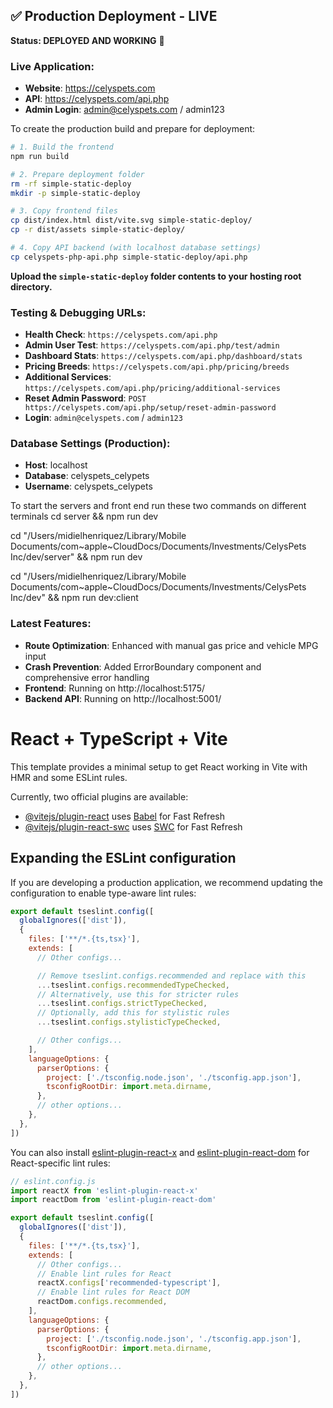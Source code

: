 ## ✅ Production Deployment - LIVE

**Status: DEPLOYED AND WORKING** 🎉

### Live Application:
- **Website**: https://celyspets.com
- **API**: https://celyspets.com/api.php
- **Admin Login**: admin@celyspets.com / admin123

To create the production build and prepare for deployment:

```bash
# 1. Build the frontend
npm run build

# 2. Prepare deployment folder
rm -rf simple-static-deploy
mkdir -p simple-static-deploy

# 3. Copy frontend files
cp dist/index.html dist/vite.svg simple-static-deploy/
cp -r dist/assets simple-static-deploy/

# 4. Copy API backend (with localhost database settings)
cp celyspets-php-api.php simple-static-deploy/api.php
```

**Upload the `simple-static-deploy` folder contents to your hosting root directory.**

### Testing & Debugging URLs:
- **Health Check**: `https://celyspets.com/api.php` 
- **Admin User Test**: `https://celyspets.com/api.php/test/admin`
- **Dashboard Stats**: `https://celyspets.com/api.php/dashboard/stats`
- **Pricing Breeds**: `https://celyspets.com/api.php/pricing/breeds`
- **Additional Services**: `https://celyspets.com/api.php/pricing/additional-services`
- **Reset Admin Password**: `POST https://celyspets.com/api.php/setup/reset-admin-password`
- **Login**: `admin@celyspets.com` / `admin123`

### Database Settings (Production):
- **Host**: localhost
- **Database**: celyspets_celypets  
- **Username**: celyspets_celypets

To start the servers and front end run these two commands on different terminals
cd server && npm run dev

cd "/Users/midielhenriquez/Library/Mobile Documents/com~apple~CloudDocs/Documents/Investments/CelysPets Inc/dev/server" && npm run dev

cd "/Users/midielhenriquez/Library/Mobile Documents/com~apple~CloudDocs/Documents/Investments/CelysPets Inc/dev" && npm run dev:client

### Latest Features:
- **Route Optimization**: Enhanced with manual gas price and vehicle MPG input
- **Crash Prevention**: Added ErrorBoundary component and comprehensive error handling
- **Frontend**: Running on http://localhost:5175/
- **Backend API**: Running on http://localhost:5001/


# React + TypeScript + Vite

This template provides a minimal setup to get React working in Vite with HMR and some ESLint rules.

Currently, two official plugins are available:

- [@vitejs/plugin-react](https://github.com/vitejs/vite-plugin-react/blob/main/packages/plugin-react) uses [Babel](https://babeljs.io/) for Fast Refresh
- [@vitejs/plugin-react-swc](https://github.com/vitejs/vite-plugin-react/blob/main/packages/plugin-react-swc) uses [SWC](https://swc.rs/) for Fast Refresh

## Expanding the ESLint configuration

If you are developing a production application, we recommend updating the configuration to enable type-aware lint rules:

```js
export default tseslint.config([
  globalIgnores(['dist']),
  {
    files: ['**/*.{ts,tsx}'],
    extends: [
      // Other configs...

      // Remove tseslint.configs.recommended and replace with this
      ...tseslint.configs.recommendedTypeChecked,
      // Alternatively, use this for stricter rules
      ...tseslint.configs.strictTypeChecked,
      // Optionally, add this for stylistic rules
      ...tseslint.configs.stylisticTypeChecked,

      // Other configs...
    ],
    languageOptions: {
      parserOptions: {
        project: ['./tsconfig.node.json', './tsconfig.app.json'],
        tsconfigRootDir: import.meta.dirname,
      },
      // other options...
    },
  },
])
```

You can also install [eslint-plugin-react-x](https://github.com/Rel1cx/eslint-react/tree/main/packages/plugins/eslint-plugin-react-x) and [eslint-plugin-react-dom](https://github.com/Rel1cx/eslint-react/tree/main/packages/plugins/eslint-plugin-react-dom) for React-specific lint rules:

```js
// eslint.config.js
import reactX from 'eslint-plugin-react-x'
import reactDom from 'eslint-plugin-react-dom'

export default tseslint.config([
  globalIgnores(['dist']),
  {
    files: ['**/*.{ts,tsx}'],
    extends: [
      // Other configs...
      // Enable lint rules for React
      reactX.configs['recommended-typescript'],
      // Enable lint rules for React DOM
      reactDom.configs.recommended,
    ],
    languageOptions: {
      parserOptions: {
        project: ['./tsconfig.node.json', './tsconfig.app.json'],
        tsconfigRootDir: import.meta.dirname,
      },
      // other options...
    },
  },
])
```
